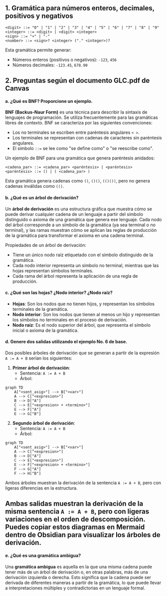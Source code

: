 ## 1. Gramática para números enteros, decimales, positivos y negativos

```bnf
<digit> ::= "0" | "1" | "2" | "3" | "4" | "5" | "6" | "7" | "8" | "9"
<integer> ::= <digit> | <digit> <integer>
<sign> ::= "+" | "-"
<number> ::= <sign>? <integer> ("." <integer>)?
```

Esta gramática permite generar:
- Números enteros (positivos o negativos): `-123`, `456`
- Números decimales: `-123.45`, `678.90`

## 2. Preguntas según el documento GLC.pdf de Canvas
#### a. ¿Qué es BNF? Proporcione un ejemplo.

**BNF (Backus-Naur Form)** es una técnica para describir la sintaxis de lenguajes de programación. Se utiliza frecuentemente para las gramáticas libres de contexto. BNF se caracteriza por las siguientes convenciones:
- Los no terminales se escriben entre paréntesis angulares `< >`.
- Los terminales se representan con cadenas de caracteres sin paréntesis angulares.
- El símbolo `::=` se lee como "se define como" o "se reescribe como".
  
Un ejemplo de BNF para una gramática que genera paréntesis anidados:

```
<cadena_par> ::= <cadena_par> <paréntesis> | <paréntesis>
<paréntesis> ::= () | ( <cadena_par> )
```

Esta gramática genera cadenas como `()`, `()()`, `(()())`, pero no genera cadenas inválidas como `(()`.

#### b. ¿Qué es un árbol de derivación?

Un **árbol de derivación** es una estructura gráfica que muestra cómo se puede derivar cualquier cadena de un lenguaje a partir del símbolo distinguido o axioma de una gramática que genera ese lenguaje. Cada nodo del árbol corresponde a un símbolo de la gramática (ya sea terminal o no terminal), y las ramas muestran cómo se aplican las reglas de producción de la gramática para transformar el axioma en una cadena terminal.

Propiedades de un árbol de derivación:
- Tiene un único nodo raíz etiquetado con el símbolo distinguido de la gramática.
- Cada nodo interior representa un símbolo no terminal, mientras que las hojas representan símbolos terminales.
- Cada rama del árbol representa la aplicación de una regla de producción.

#### c. ¿Qué son las hojas? ¿Nodo interior? ¿Nodo raíz?

- **Hojas**: Son los nodos que no tienen hijos, y representan los símbolos terminales de la gramática.
- **Nodo interior**: Son los nodos que tienen al menos un hijo y representan los símbolos no terminales en el proceso de derivación.
- **Nodo raíz**: Es el nodo superior del árbol, que representa el símbolo inicial o axioma de la gramática.

#### d. Genere dos salidas utilizando el ejemplo No. 6 de base.
Dos posibles árboles de derivación que se generan a partir de la expresión `A := A + B` serían los siguientes:

1. **Primer árbol de derivación**:
   - Sentencia: `A := A + B`
   - Árbol:
```mermaid
graph TD
    A["<sent_asig>"] --> B["<var>"]
    A --> C["<expresion>"]
    B --> D["A"]
    C --> E["<expresion> + <termino>"]
    E --> F["A"]
    E --> G["B"]
```

2. **Segundo árbol de derivación**:
   - Sentencia: `A := A + B`
   - Árbol:
```mermaid
graph TD
    A["<sent_asig>"] --> B["<var>"]
    A --> C["<expresion>"]
    B --> D["A"]
    C --> E["<expresion>"]
    E --> F["<expresion> + <termino>"]
    F --> G["A"]
    F --> H["B"]
```


Ambos árboles muestran la derivación de la sentencia `A := A + B`, pero con ligeras diferencias en la estructura.

Ambas salidas muestran la derivación de la misma sentencia `A := A + B`, pero con ligeras variaciones en el orden de descomposición. Puedes copiar estos diagramas en Mermaid dentro de Obsidian para visualizar los árboles de derivación.
---



#### e. ¿Qué es una gramática ambigua?

Una **gramática ambigua** es aquella en la que una misma cadena puede tener más de un árbol de derivación o, en otras palabras, más de una derivación izquierda o derecha. Esto significa que la cadena puede ser derivada de diferentes maneras a partir de la gramática, lo que puede llevar a interpretaciones múltiples y contradictorias en un lenguaje formal.
